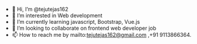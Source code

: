 - 👋 Hi, I’m @tejutejas162
- 👀 I’m interested in Web development
- 🌱 I’m currently learning javascript, Bootstrap, Vue.js
- 💞️ I’m looking to collaborate on frontend web developer job
- 📫 How to reach me by mailto:tejutejas162@gmail.com ,+91 9113866364.






